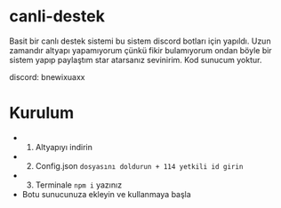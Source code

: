 # canli-destek
Basit bir canlı destek sistemi bu sistem discord botları için yapıldı. Uzun zamandır altyapı yapamıyorum çünkü fikir bulamıyorum ondan böyle bir sistem yapıp paylaştım star atarsanız sevinirim. Kod sunucum yoktur.

discord: bnewixuaxx


# Kurulum

- 1.  Altyapıyı indirin
- 2.  Config.json `dosyasını doldurun + 114 yetkili id girin`
- 3. Terminale `npm i` yazınız
- Botu sunucunuza ekleyin ve kullanmaya başla
